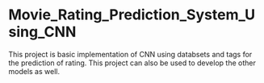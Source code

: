 # Movie_Rating_Prediction_System_Using_CNN
This project is basic implementation of CNN using databsets and tags for the prediction of rating. This project can also be used to develop the other models as well.

